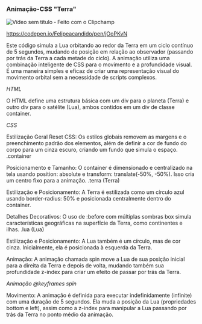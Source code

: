 ### Animação-CSS "Terra"

![Vídeo sem título ‐ Feito com o Clipchamp](https://github.com/Felipeacandido/Anima-o-CSS/assets/161148912/5f55d9d7-0279-4a33-a7f9-a26416665e7f)

https://codepen.io/Felipeacandido/pen/jOoPKvN

Este código simula a Lua orbitando ao redor da Terra em um ciclo contínuo de 5 segundos, mudando de posição em relação ao observador (passando por trás da Terra a cada metade do ciclo). A animação utiliza uma combinação inteligente de CSS para o movimento e a profundidade visual. É uma maneira simples e eficaz de criar uma representação visual do movimento orbital sem a necessidade de scripts complexos.

*HTML*


O HTML define uma estrutura básica com um div para o planeta (Terra) e outro div para o satélite (Lua), ambos contidos em um div de classe container.

*CSS*

Estilização Geral
Reset CSS: Os estilos globais removem as margens e o preenchimento padrão dos elementos, além de definir a cor de fundo do corpo para um cinza escuro, criando um fundo que simula o espaço.
.container

Posicionamento e Tamanho: O container é dimensionado e centralizado na tela usando position: absolute e transform: translate(-50%, -50%). Isso cria um centro fixo para a animação.
.terra (Terra)

Estilização e Posicionamento: A Terra é estilizada como um círculo azul usando border-radius: 50% e posicionada centralmente dentro do container.

Detalhes Decorativos: O uso de :before com múltiplas sombras box simula características geográficas na superfície da Terra, como continentes e ilhas.
.lua (Lua)

Estilização e Posicionamento: A Lua também é um círculo, mas de cor cinza. Inicialmente, ela é posicionada à esquerda da Terra.

Animação: A animação chamada spin move a Lua de sua posição inicial para a direita da Terra e depois de volta, mudando também sua profundidade z-index para criar um efeito de passar por trás da Terra.

*Animação @keyframes spin*

Movimento: A animação é definida para executar indefinidamente (infinite) com uma duração de 5 segundos. Ela muda a posição da Lua (propriedades bottom e left), assim como a z-index para manipular a Lua passando por trás da Terra no ponto médio da animação.

